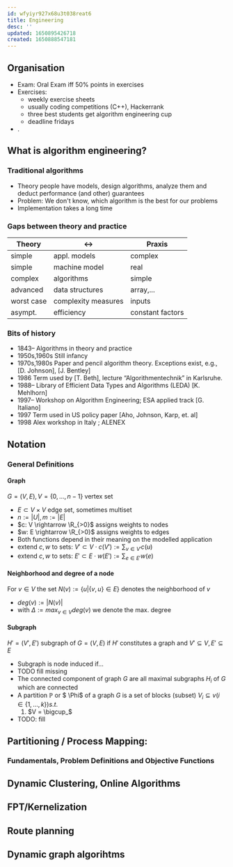 ```yaml
---
id: wfyiyr927x68u3t038reat6
title: Engineering
desc: ''
updated: 1650895426718
created: 1650888547181
---
```


## Organisation

- Exam: Oral Exam iff 50% points in exercises
- Exercises:
  - weekly exercise sheets
  - usually coding competitions (C++), Hackerrank
  - three best students get algorithm engineering cup
  - deadline fridays
- .

## What is algorithm engineering?

### Traditional algorithms

- Theory people have models, design algorithms, analyze them and deduct performance (and other) guarantees
- Problem: We don't know, which algorithm is the best for our problems
- Implementation takes a long time

### Gaps between theory and practice

| Theory    | $\leftrightarrow$ | Praxis |
|---------------- | --------------- | --------------- |
| simple    | appl. models    | complex    |
| simple    | machine model    | real    |
| complex   | algorithms   | simple   |
| advanced  | data structures | array,... |
| worst case| complexity measures | inputs |
| asympt. | efficiency| constant factors |

### Bits of history

- 1843– Algorithms in theory and practice
- 1950s,1960s Still infancy
- 1970s,1980s Paper and pencil algorithm theory. Exceptions exist, e.g., [D. Johnson], [J. Bentley]
- 1986 Term used by [T. Beth], lecture “Algorithmentechnik” in Karlsruhe.
- 1988– Library of Efficient Data Types and Algorithms (LEDA) [K. Mehlhorn]
- 1997– Workshop on Algorithm Engineering; ESA applied track [G. Italiano]
- 1997 Term used in US policy paper [Aho, Johnson, Karp, et. al]
- 1998 Alex workshop in Italy ; ALENEX

## Notation

### General Definitions

#### Graph

$G=(V,E), V=\{0,...,n-1\}$ vertex set
- $E\subset V\times V$ edge set, sometimes multiset
- $n := |U|, m := |E|$
- $c: V \rightarrow \R_{>0}$ assigns weights to nodes
- $w: E \rightarrow \R_{>0}$ assigns weights to edges
- Both functions depend in their meaning on the modelled application
- extend $c,w$ to sets: $V'\subset V \cdot c(V') := \sum_{v\in V'} c(u)$
- extend $c,w$ to sets: $E'\subset E \cdot w(E') := \sum_{e\in E'} w(e)$

#### Neighborhood and degree of a node

For $v\in V$ the set $N(v) := \{u| \{v,u\}\in E \}$ denotes the neighborhood of $v$

- $deg(v) :=  |N(v)|$
- with $\Delta := max_{v\in V} deg(v)$ we denote the max. degree

#### Subgraph

$H'=(V',E')$ subgraph of $G=(V,E)$ if $H'$ constitutes a graph and $V' \subseteq V, E' \subseteq E$

- Subgraph is node induced if...
- TODO fill missing
- The connected component of graph $G$ are all maximal subgraphs $H_i$ of $G$ which are connected
- A partition $\mathbb{P}$ or $ \Phi$ of a graph $G$ is a set of blocks (subset) $V_i \subseteq v (i\in \{1,...,k\}) s.t.$
  1. $V = \bigcup_$
- TODO: fill

## Partitioning / Process Mapping:

### Fundamentals, Problem Definitions and Objective Functions

## Dynamic Clustering, Online Algorithms

## FPT/Kernelization

## Route planning

## Dynamic graph algorihtms